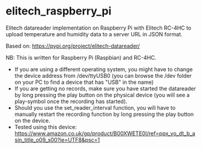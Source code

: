 # elitech_raspberry_pi
Elitech datareader implementation on Raspberry Pi with Elitech RC-4HC to upload temperature and humidity data to a server URL in JSON format.

Based on: https://pypi.org/project/elitech-datareader/

NB: This is written for Raspberry Pi (Raspbian) and RC-4HC.
- If you are using a different operating system, you might have to change the device address from /dev/ttyUSB0 (you can browse the /dev folder on your PC to find a device that has "USB" in the name)
- If you are getting no records, make sure you have started the datareader by long pressing the play button on the physical device (you will see a play-symbol once the recording has started).
- Should you use the set_reader_interval function, you will have to manually restart the recording function by long pressing the play button on the device.
- Tested using this device: https://www.amazon.co.uk/gp/product/B00XWETE0I/ref=ppx_yo_dt_b_asin_title_o09_s00?ie=UTF8&psc=1
